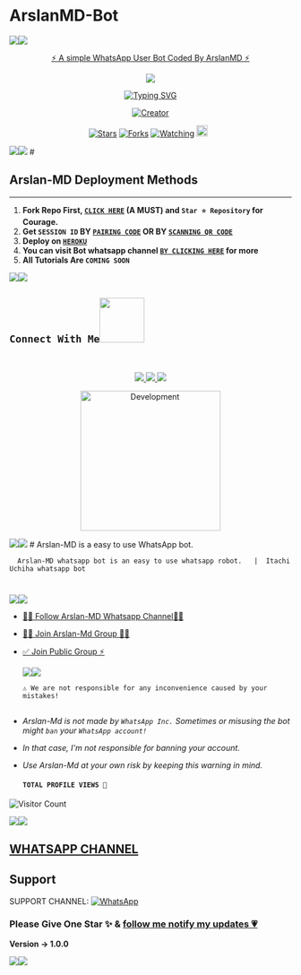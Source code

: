   # ArslanMD-Bot
   <a><img src='https://imgur.com/a/RMj1sWx.gif'/></a><a><img src='https://imgur.com/a/RMj1sWx.gif'/></a>
<p align="center"> 
<u>⚡ A simple WhatsApp User Bot Coded By ArslanMD ⚡</u>
</p>
<p align="center">
<img src="https://imgur.com/a/RMj1sWx.gif.jpeg"/>       
<p align="center">
  <a href="https://git.io/typing-svg"><img src="https://readme-typing-svg.demolab.com?font=EB+Garamond&weight=800&size=28&duration=4000&pause=1000&random=false&width=435&lines=+•__I'M+ARSLANMD-+BOT__•;MULTI-DEVICE+WHATSAPP+BOT;DEVELOPED+BY+ARSLAN+MD;RELEASED+DATE+18%2F6%2F2024." alt="Typing SVG" /></a>
</p> 
<p align="center">
<a href="#"><img title="Creator" src="https://img.shields.io/badge/Creator-ArslanMD-red.svg?style=for-the-badge&logo=github"></a>
</p>
<p align="center">
<a href="https://github.com/ArslanMDofficial/ArslanMD-Bot/stargazers/"><img title="Stars" src="https://img.shields.io/github/stars/ArslanMDofficial/ArslanMD-Bot?color=blue&style=flat-square"></a>
<a href="https://github.com/ArslanMDofficial/ArslanMD-Bot/network/members"><img title="Forks" src="https://img.shields.io/github.com/ArslanMDofficial/ArslanMD-Bot?color=yellow&style=flat-square"></a>
<a href="https://github.com/ArslanMDofficial/ArslanMD-Bot/watchers"><img title="Watching" src="https://img.shields.io/github/watchers/ArslanMDofficial/ArslanMD-Bot?label=Watchers&color=red&style=flat-square"></a>
<a href="https://github.com/ArslanMDofficial/ArslanMD-Bot/graphs/commit-activity"><img height="20" src="https://img.shields.io/badge/Maintained-Yes-red.svg"></a>&nbsp;&nbsp;
</p>
<a><img src='https://i.imgur.com/LyHic3i.gif'/></a><a><img src='https://i.imgur.com/LyHic3i.gif'/></a>
#

## Arslan-MD Deployment Methods
---
1.  **Fork Repo First, [`CLICK HERE`](https://github.com/ArslanMDofficial/ArslanMD-Bot) (A MUST) and `Star ⭐ Repository` for Courage.**
2.  **Get `SESSION ID` BY [`PAIRING CODE`](https://gojousession-05ea27b8ff9a.herokuapp.com/pair) 
 OR BY [`SCANNING QR CODE`](https://gojousession-05ea27b8ff9a.herokuapp.com/wasiqr)** 
3. **Deploy on [`HEROKU`](https://dashboard.heroku.com/new?template=https://github.com/ArslanMDofficial/ArslanMD-Bot)**
8. **You can visit Bot whatsapp channel [`BY CLICKING HERE`](https://whatsapp.com/channel/0029VaZsyQ21XqudOTjyG30Z) for more**
9. **All Tutorials Are `COMING SOON`**

<a><img src='https://imgur.com/a/RMj1sWx.gif'/></a><a><img src='https://i.imgur.com/LyHic3i.gif'/></a>

## ```Connect With Me```<img src="https://github.com/ArslanMDofficial/ArslanMD-Bot/raw/main/assets/mdImages/handshake.gif" width ="80"></h1> 
 <br> 
<p align="center">
<a href="https://wa.me/923237045919"><img src="https://img.shields.io/badge/Contact ArslanMD-25D366?style=for-the-badge&logo=whatsapp&logoColor=white" />
<a href="https://whatsapp.com/channel/0029VaZsyQ21XqudOTjyG30Z"><img src="https://img.shields.io/badge/Join Official Channel-25D366?style=for-the-badge&logo=whatsapp&logoColor=white" />
<a href="https://www.youtube.com/@arslanmdofficial"><img src="https://img.shields.io/badge/Subscribe-ff0000?style=for-the-badge&logo=youtube&logoColor=ff000000&link=https://www.youtube.com/@arslanmdofficial" /><br>
<p align="center">
<img alt="Development" width="250" src="https://media2.giphy.com/media/W9tBvzTXkQopi/giphy.gif?cid=6c09b952xu6syi1fyqfyc04wcfk0qvqe8fd7sop136zxfjyn&ep=v1_internal_gif_by_id&rid=giphy.gif&ct=g" /> </p>
<a><img src='https://i.imgur.com/LyHic3i.gif'/></a><a><img src='https://i.imgur.com/LyHic3i.gif'/></a>
# 
Arslan-MD is a easy to use WhatsApp bot. 

      Arslan-MD whatsapp bot is an easy to use whatsapp robot.   |  Itachi Uchiha whatsapp bot
# 
# 
<a><img src='https://imgur.com/a/RMj1sWx.gif'/></a><a><img src='https://i.imgur.com/LyHic3i.gif'/></a>

* [🧑‍💻 Follow Arslan-MD Whatsapp Channel🧑‍💻](https://whatsapp.com/channel/0029VaZsyQ21XqudOTjyG30Z)

* [🧑‍💻 Join Arslan-Md Group 🧑‍💻](https://t.me/arslanmdofficial)

* [✅ Join Public Group ⚡](https://chat.whatsapp.com/Hk4jZg8HMoH1auWAKazX)

  <a><img src='https://imgur.com/a/RMj1sWx.gif'/></a><a><img src='https://imgur.com/a/RMj1sWx.gif'/></a>

      ⚠️ We are not responsible for any inconvenience caused by your mistakes!
  
## 

- *Arslan-Md is not made by `WhatsApp Inc.` Sometimes or misusing the bot might `ban` your `WhatsApp account!`*
- *In that case, I'm not responsible for banning your account.*
- *Use Arslan-Md at your own risk by keeping this warning in mind.*
  
  #### ```TOTAL PROFILE VIEWS 🧚```
![Visitor Count](https://profile-counter.glitch.me/ArslanMDofficial/count.svg)

<a><img src='https://imgur.com/a/RMj1sWx.gif'/></a><a><img src='https://i.imgur.com/LyHic3i.gif'/></a>

 ## [ WHATSAPP CHANNEL ](https://whatsapp.com/channel/0029VaZsyQ21XqudOTjyG30Z) 

## Support

SUPPORT CHANNEL: <a href="https://whatsapp.com/channel/0029VafEBFX2Jl8DSYclsS08"><img alt="WhatsApp" src="https://img.shields.io/badge/WhatsApp-25D366?style=for-the-badge&logo=whatsapp&logoColor=white"/></a>


### Please Give One Star ✨ & [follow me notify my updates 💗](https://github.com/ArslanMDofficial)
<b>Version -> 1.0.0</b>

<a><img src='https://imgur.com/a/RMj1sWx.gif'/></a><a><img src='https://imgur.com/a/RMj1sWx.gif'/></a>
